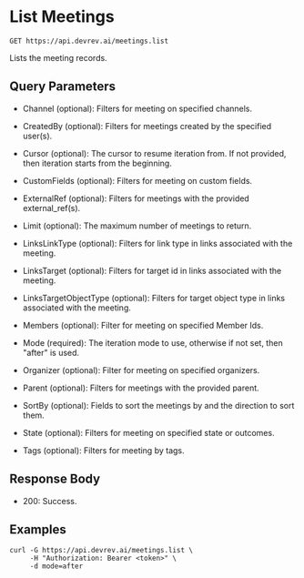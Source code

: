 # List Meetings

```http
GET https://api.devrev.ai/meetings.list
```

Lists the meeting records.



## Query Parameters

- Channel (optional): Filters for meeting on specified channels.
- CreatedBy (optional): Filters for meetings created by the specified user(s).
- Cursor (optional): The cursor to resume iteration from. If not provided, then iteration
starts from the beginning.

- CustomFields (optional): Filters for meeting on custom fields.
- ExternalRef (optional): Filters for meetings with the provided external_ref(s).
- Limit (optional): The maximum number of meetings to return.
- LinksLinkType (optional): Filters for link type in links associated with the meeting.

- LinksTarget (optional): Filters for target id in links associated with the meeting.

- LinksTargetObjectType (optional): Filters for target object type in links associated with the meeting.

- Members (optional): Filter for meeting on specified Member Ids.
- Mode (required): The iteration mode to use, otherwise if not set, then "after" is
used.

- Organizer (optional): Filter for meeting on specified organizers.
- Parent (optional): Filters for meetings with the provided parent.
- SortBy (optional): Fields to sort the meetings by and the direction to sort them.

- State (optional): Filters for meeting on specified state or outcomes.
- Tags (optional): Filters for meeting by tags.

## Response Body

- 200: Success.

## Examples

```shell
curl -G https://api.devrev.ai/meetings.list \
     -H "Authorization: Bearer <token>" \
     -d mode=after
```